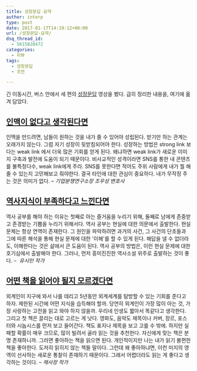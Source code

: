 ```yaml
---
title: 성장문답 요약
author: interp
type: post
date: 2017-01-17T14:19:12+00:00
url: /성장문답-요약/
dsq_thread_id:
  - 5615828472
categories:
  - 리뷰
tags:
  - 성장문답
  - 조언

---
```

긴 이동시간, 버스 안에서 세 편의 [성장문답][1] 영상을 봤다. 급히 정리한 내용을, 여기에 옮겨 담았다.

## [인맥이 없다고 생각된다면][2]

인맥을 만드려면, 남들이 원하는 것을 내가 줄 수 있어야 성립된다. 받기만 하는 관계는 오래가지 않는다. 그럼 자기 성장이 뒷받침되어야 한다. 성장하는 방법은 strong link 보다는 weak link 에서 더욱 많은 기회를 얻게 된다. 왜냐하면 weak link가 새로운 이미지 구축과 발전에 도움이 되기 때문이다. 비사교적인 성격이라면 SNS를 통한 내 콘텐츠를 불특정다수, weak link에게 주라. SNS를 못한다면 적어도 주위 사람에게 내가 뭘 해줄 수 있는지 고민해보고 줘야한다. 결국 타인에 대한 관심이 중요하다. 내가 무작정 주는 것은 의미가 없다. _&#8211; 기업분쟁연구소장 조우성 변호사_

## [역사지식이 부족하다고 느낀다면][3]

역사 공부를 해야 하는 이유는 첫째로 아는 즐거움을 누리기 위해, 둘째로 남에게 존중받고 존경받는 기쁨을 누리기 위해서다. 역사 공부는 현실에 대한 의문에서 출발한다. 현실 문제는 항상 연역이 존재한다. 그 원인을 파악하려면 과거의 사건, 그 사건의 단초들과 그에 따른 해석을 통해 현실 문제에 대한 '이해'를 할 수 있게 된다. 해답을 낼 수 없더라도, 이해한다는 것은 삶에서 큰 도움이 된다. 역사 공부의 방법은, 이런 현실 문제에 대한 호기심에서 출발해야 한다. 그러나, 먼저 흥미진진한 역사소설 위주로 출발하는 것이 좋다. _&#8211;  유시민 작가_

## [어떤 책을 읽어야 될지 모르겠다면][4]

외계인이 지구에 와서 나를 데리고 5년동안 외계세계를 탐방할 수 있는 기회를 준다고 하자. 제한된 시간에 어떤 지식을 습득해야 할까. 당연히 외계인이 가장 많이 아는 것, 가장 사랑하는 고전을 읽고 와야 하지 않을까. 우리네 인생도 짧아서 똑같다고 생각한다. 그리고 첫 책은 끌리는 대로 고르는 게 낫다. 영화도, 음악도 제목이나 커버, 장르, 포스터와 시놉시스를 먼저 보고 들어간다. 책도 표지나 제목을 보고 고를 수 밖에. 하지만 실패할 확률이 매우 크므로, 많이 빌려서 골라 읽는 것을 추천한다. 자신에게 맞는 책은 분명 존재하니까. 그러면 좋아하는 책을 읽으면 된다. 개인적이지만 나는 내가 읽기 불편한 책을 좋아한다. 도저히 읽히지 않는 책들 말이다. 그런데 왜 좋아하냐면, 이런 미지의 영역이 선사하는 새로운 통찰이 존재하기 때문이다. 그래서 어렵더라도 읽는 게 좋다고 생각하는 것이다. _&#8211; 채사장 작가_

 [1]: https://www.youtube.com/channel/UCN-9Ehv9GC5fFwveWWJ3ibg
 [2]: https://www.youtube.com/watch?v=r1xJyQzNQfU
 [3]: https://www.youtube.com/watch?v=-J9uJ51_xq4
 [4]: https://www.youtube.com/watch?v=oQOMqISk9jY